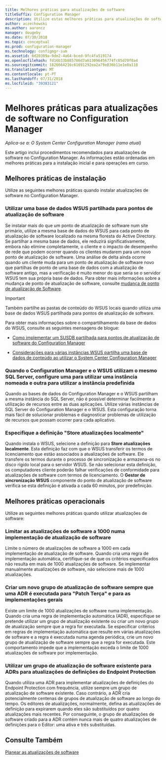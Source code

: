 ```yaml
---
title: Melhores práticas para atualizações de software
titleSuffix: Configuration Manager
description: Utilize estas melhores práticas para atualizações de software no Configuration Manager.
author: aczechowski
ms.author: aaroncz
manager: dougeby
ms.date: 07/30/2018
ms.topic: conceptual
ms.prod: configuration-manager
ms.technology: configmgr-sum
ms.assetid: 6d20389a-9de2-4a64-bced-9fc4fa519174
ms.openlocfilehash: fd16b33b885786d7a613096456774fc05d70f8a4
ms.sourcegitcommit: 1826664216c61691292ea2a79e836b11e1e8a118
ms.translationtype: MT
ms.contentlocale: pt-PT
ms.lasthandoff: 07/31/2018
ms.locfileid: "39383121"
---
```

# <a name="best-practices-for-software-updates-in-configuration-manager"></a>Melhores práticas para atualizações de software no Configuration Manager

*Aplica-se a: O System Center Configuration Manager (ramo atual)*

Este artigo inclui procedimentos recomendados para atualizações de software no Configuration Manager. As informações estão ordenadas em melhores práticas para a instalação inicial e para operações em curso.  



## <a name="bkmk_install"></a> Melhores práticas de instalação  

Utilize as seguintes melhores práticas quando instalar atualizações de software no Configuration Manager.  


### <a name="bkmk_shared-susdb"></a> Utilizar uma base de dados WSUS partilhada para pontos de atualização de software  

Se instalar mais do que um ponto de atualização de software num site primário, utilize a mesma base de dados do WSUS para cada ponto de atualização de software localizado na mesma floresta do Active Directory. Se partilhar a mesma base de dados, ele reduzirá significativamente, embora não elimine completamente, o cliente e o impacto de desempenho de rede que podem ocorrer quando os clientes mudarem para um novo ponto de atualização de software. Uma análise de delta ainda ocorre quando um cliente muda para um ponto de atualização de software novo que partilhas de ponto de uma base de dados com a atualização de software antigo, mas a verificação é muito menor do que seria se o servidor WSUS tem sua própria base de dados. Para obter mais informações sobre a mudança de ponto de atualização de software, consulte [mudança de ponto de atualização de Software](/sccm/sum/plan-design/plan-for-software-updates#BKMK_SUPSwitching).  

> [!IMPORTANT]  
>  Também partilhe as pastas de conteúdo do WSUS locais quando utiliza uma base de dados WSUS partilhada para pontos de atualização de software.  

Para obter mais informações sobre o compartilhamento da base de dados do WSUS, consulte as seguintes mensagens de blogue:  

- [Como implementar um SUSDB partilhada para pontos de atualização de software do Configuration Manager](https://blogs.technet.microsoft.com/configurationmgr/2016/10/12/how-to-implement-a-shared-susdb-for-configuration-manager-software-update-points/)  

- [Considerações para várias instâncias WSUS partilha uma base de dados de conteúdo ao utilizar o System Center Configuration Manager](https://blogs.technet.microsoft.com/wsus/2014/03/22/considerations-for-multiple-wsus-instances-sharing-a-content-database-when-using-system-center-configuration-manager-but-without-network-load-balancing-nlb/)  


### <a name="bkmk_sql-instance"></a> Quando o Configuration Manager e o WSUS utilizam o mesmo SQL Server, configure uma para utilizar uma instância nomeada e outra para utilizar a instância predefinida  

Quando as bases de dados do Configuration Manager e o WSUS partilham a mesma instância do SQL Server, não é possível determinar facilmente a utilização de recursos entre as duas aplicações. Utilize várias instâncias de SQL Server do Configuration Manager e o WSUS. Esta configuração torna mais fácil de solucionar problemas e diagnosticar problemas de utilização de recursos que possam ocorrer para cada aplicativo.  


### <a name="bkmk_store-local"></a> Especifique a definição "Store atualizações localmente"  

Quando instala o WSUS, selecione a definição para **Store atualizações localmente**. Esta definição faz com que o WSUS transferir os termos de licenciamento que estão associados a atualizações de software. Ele transfere os termos durante o processo de sincronização e armazena-os no disco rígido local para o servidor WSUS. Se não selecionar esta definição, os computadores cliente poderão falhar verificações de conformidade para atualizações de software com termos de licenciamento. O **Gestor de sincronização WSUS** componente do ponto de atualização de software verifica se esta definição é ativada a cada 60 minutos, por predefinição.  



## <a name="bkmk_operation"></a> Melhores práticas operacionais  

Utilize as seguintes melhores práticas quando utilizar atualizações de software:  


### <a name="bkmk_object-limit"></a> Limitar as atualizações de software a 1000 numa implementação de atualização de software  

Limite o número de atualizações de software a 1000 em cada implementação de atualização de software. Quando cria uma regra de implementação automática, certifique-se de que os critérios especificados não resulta em mais de 1000 atualizações de software. Se implementar manualmente atualizações de software, não selecione mais de 1000 atualizações.  


### <a name="bkmk_new-group"></a> Criar um novo grupo de atualização de software sempre que uma ADR é executada para "Patch Terça" e para as implementações gerais  

Existe um limite de 1000 atualizações de software numa implementação. Quando cria uma regra de implementação automática (ADR), especifique se pretende utilizar um grupo de atualização existente ou criar um novo grupo de atualização sempre que a regra for executada. Se especificar critérios em regras de implementação automática que resulte em várias atualizações de software e a regra é executada numa agenda periódica, crie um novo grupo de atualização de software sempre que a regra for executada. Este comportamento impede que a implementação exceda o limite de 1000 atualizações de software por implementação.  


### <a name="bkmk_same-group"></a> Utilizar um grupo de atualização de software existente para ADRs para atualizações de definições do Endpoint Protection  

Quando utiliza uma ADR para implementar atualizações de definições do Endpoint Protection com frequência, utilize sempre um grupo de atualização de software existente. Caso contrário, a ADR cria potencialmente centenas de grupos de atualização de software ao longo do tempo. Os editores de atualizações, normalmente, defina as atualizações de definição para expirarem quando eles são substituídos por quatro atualizações mais recentes. Por conseguinte, o grupo de atualizações de software criado para a ADR contém nunca mais de quatro atualizações de definições para o Editor: uma ativa e três substituídas.  



## <a name="see-also"></a>Consulte Também  
 [Planear as atualizações de software](/sccm/sum/plan-design/plan-for-software-updates)
